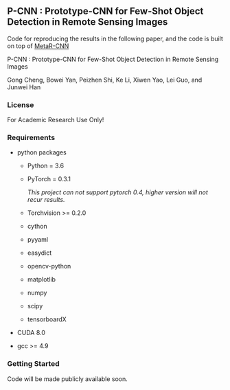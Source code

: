 ## P-CNN : Prototype-CNN for Few-Shot Object Detection in Remote Sensing Images
Code for reproducing the results in the following paper, and the code is built on top of [MetaR-CNN](https://github.com/yanxp/MetaR-CNN)

P-CNN : Prototype-CNN for Few-Shot Object Detection in Remote Sensing Images

Gong Cheng, Bowei Yan, Peizhen Shi, Ke Li, Xiwen Yao, Lei Guo, and Junwei Han

### License

For Academic Research Use Only!

### Requirements

+ python packages
  
  + Python = 3.6
  
  + PyTorch = 0.3.1
    
    *This project can not support pytorch 0.4, higher version will not recur results.*

  + Torchvision >= 0.2.0

  + cython

  + pyyaml

  + easydict

  + opencv-python

  + matplotlib

  + numpy

  + scipy

  + tensorboardX
  
+ CUDA 8.0

+ gcc >= 4.9

### Getting Started

Code will be made publicly available soon.
